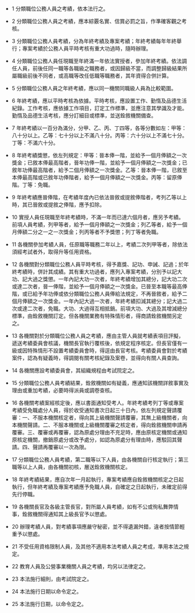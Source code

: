 * 1 分類職位公務人員之考績，依本法行之。

* 2 分類職位公務人員之考績，應本綜覈名實、信賞必罰之旨，作準確客觀之考核。

* 3 分類職位公務人員考績，分為年終考績及專案考績；年終考績每年年終舉行；專案考績於公務人員平時考核有重大功過時，隨時辦理。

* 4 分類職位公務人員任現職至年終滿一年依法實授者，參加年終考績。依法調任人員，前後任同一職等各職級之職務者，或因歸級不當，而調整歸級結果所屬職級前後不同者，或高職等改任低職等職務者，其年資得合併計算。

* 5 分類職位公務人員之年終考績，應以同一機關同職級人員為比較範圍。

* 6 年終考績，應以平時考核為依據。平時考核，應設置工作、勤惰及品德生活紀錄。工作考核，應依據工作項目，訂定工作標準，並應注意其學識及才能。勤惰及品德生活考核，應分訂細目或標準，並送銓敘機關備查。

* 7 年終考績以一百分為滿分，分甲、乙、丙、丁四等，各等分數如左：甲等：八十分以上。乙等：七十分以上不滿八十分。丙等：六十分以上不滿七十分。丁等：不滿六十分。

* 8 年終考績獎懲，依左列規定：甲等：晉本俸一階，並給予一個月俸額之一次獎金；已敘本俸最高階者，晉年功俸一階，並給予一個月俸額之一次獎金；已敘年功俸最高階者，給予二個月俸額之一次獎金。乙等：晉本俸一階，已敘至本俸最高階或已敘年功俸階者，給予一個月俸額之一次獎金。丙等：留原俸階。丁等：免職。

* 9 年終考績應晉俸階，在考績年度內已依法晉敘或提敘俸階者，考列乙等以上時，其已晉敘或提敘之俸階，應予扣除。

* 10 實授人員任現職至年終考績時，不滿一年而已達六個月者，應另予考績。前項人員考績，列甲等者，給予一個月俸額之一次獎金；列乙等者，給予一個月俸額二分之一之一次獎金；列丙等者不予獎懲；列丁等者免職。

* 11 各機關參加考績人員，任原職等職務二年以上，考績二次列甲等者，除依法須經考試者外，取得升等任用資格。

* 12 各機關對分類職位公務人員平時考核，得予嘉獎、記功、申誡、記過；於年終考績時，併計其成績。其有重大功過者，應列入專案考績，分別予以記大功、記大過之獎懲。一年內記大功一次者，年終考績增加其總分，記大功二次或達二次者，晉一俸階，並給予一個月俸額之一次獎金。已晉至本職等最高俸階，或已給予年功俸或依分類職位公務人員俸給法規定，不再晉敘者，給予二個月俸額之一次獎金。一年內記大過一次者，年終考績扣減其總分；記大過二次或達二次者，免職。大功、大過得互相抵銷。前項大功、大過及其增減總分標準，由銓敘機關訂定。但各機關業務有特殊情形者，得商請銓敘機關另定之。

* 13 各機關對於分類職位公務人員之考績，應由主管人員就考績表項目評擬，遞送考績委員會核議，機關長官執行覆核後，依規定程序核定。但長官僅有一級或因特殊情形不設置考績委員會時，得逕由長官考核。考績委員會對於考績案件，認為有疑義時，得調閱有關考核紀錄及案卷，並得向有關人員查詢。

* 14 各機關應設考績委員會，其組織規程由考試院定之。

* 15 分類職位公務人員考績結果，銓敘機關如有疑義，應通知該機關詳敘事實及理由或重加考績，必要時得派員或調卷查核。

* 16 各機關考績案經核定後，應以書面通知受考人。年終考績考列丁等或專案考績受免職處分人員，得於收受通知書次日起三十日內，依左列規定聲請覆審：一、不服本機關核定者，得向其上級機關聲請覆審，其無上級機關者，向本機關聲請。二、不服本機關或上級機關覆審之核定者，得向銓敘機關申請再覆審。三、覆審或再覆審，認為原處分理由不充足時，應由原核定機關或通知原核定機關，撤銷原處分或改予處分，如認為原處分有理由時，應駁回其聲請。四、聲請再覆審以一次為限。

* 17 分類職位公務人員考績，第二職等以下人員，由各機關自行核定執行；第三職等以上人員，由各機關初核，層送銓敘機關核定。

* 18 年終考績結果，應自次年一月起執行，專案考績應自銓敘機關核定之日起執行，但年終考績及專案考績應予免職人員，自確定之日起執行，未確定前得先行停職。

* 19 各機關長官及各級主管長官，對所屬人員考績，如有不公或徇私舞弊情事，銓敘機關得通知其上級長官予以懲處。

* 20 辦理考績人員，對考績事項應嚴守秘密，並不得遺漏舛錯，違者按情節輕重予以懲處。

* 21 不受任用資格限制人員，及其他不適用本法考績人員之考成，準用本法之規定。

* 22 教育人員及公營事業機關人員之考績，均另以法律定之。

* 23 本法施行細則，由考試院定之。

* 24 本法施行日期以命令定之。

* 25 本法施行日期，以命令定之。

